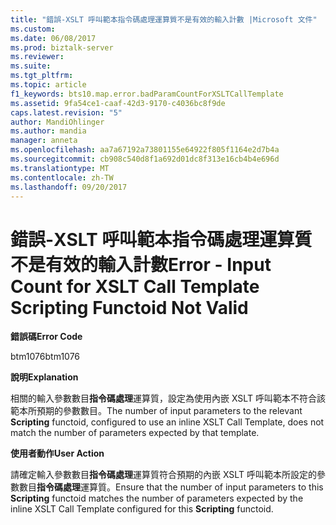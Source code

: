 ```yaml
---
title: "錯誤-XSLT 呼叫範本指令碼處理運算質不是有效的輸入計數 |Microsoft 文件"
ms.custom: 
ms.date: 06/08/2017
ms.prod: biztalk-server
ms.reviewer: 
ms.suite: 
ms.tgt_pltfrm: 
ms.topic: article
f1_keywords: bts10.map.error.badParamCountForXSLTCallTemplate
ms.assetid: 9fa54ce1-caaf-42d3-9170-c4036bc8f9de
caps.latest.revision: "5"
author: MandiOhlinger
ms.author: mandia
manager: anneta
ms.openlocfilehash: aa7a67192a73801155e64922f805f1164e2d7b4a
ms.sourcegitcommit: cb908c540d8f1a692d01dc8f313e16cb4b4e696d
ms.translationtype: MT
ms.contentlocale: zh-TW
ms.lasthandoff: 09/20/2017
---
```

# <a name="error---input-count-for-xslt-call-template-scripting-functoid-not-valid"></a><span data-ttu-id="d2544-102">錯誤-XSLT 呼叫範本指令碼處理運算質不是有效的輸入計數</span><span class="sxs-lookup"><span data-stu-id="d2544-102">Error - Input Count for XSLT Call Template Scripting Functoid Not Valid</span></span>
<span data-ttu-id="d2544-103">**錯誤碼**</span><span class="sxs-lookup"><span data-stu-id="d2544-103">**Error Code**</span></span>  
  
 <span data-ttu-id="d2544-104">btm1076</span><span class="sxs-lookup"><span data-stu-id="d2544-104">btm1076</span></span>  
  
 <span data-ttu-id="d2544-105">**說明**</span><span class="sxs-lookup"><span data-stu-id="d2544-105">**Explanation**</span></span>  
  
 <span data-ttu-id="d2544-106">相關的輸入參數數目**指令碼處理**運算質，設定為使用內嵌 XSLT 呼叫範本不符合該範本所預期的參數數目。</span><span class="sxs-lookup"><span data-stu-id="d2544-106">The number of input parameters to the relevant **Scripting** functoid, configured to use an inline XSLT Call Template, does not match the number of parameters expected by that template.</span></span>  
  
 <span data-ttu-id="d2544-107">**使用者動作**</span><span class="sxs-lookup"><span data-stu-id="d2544-107">**User Action**</span></span>  
  
 <span data-ttu-id="d2544-108">請確定輸入參數數目**指令碼處理**運算質符合預期的內嵌 XSLT 呼叫範本所設定的參數數目**指令碼處理**運算質。</span><span class="sxs-lookup"><span data-stu-id="d2544-108">Ensure that the number of input parameters to this **Scripting** functoid matches the number of parameters expected by the inline XSLT Call Template configured for this **Scripting** functoid.</span></span>